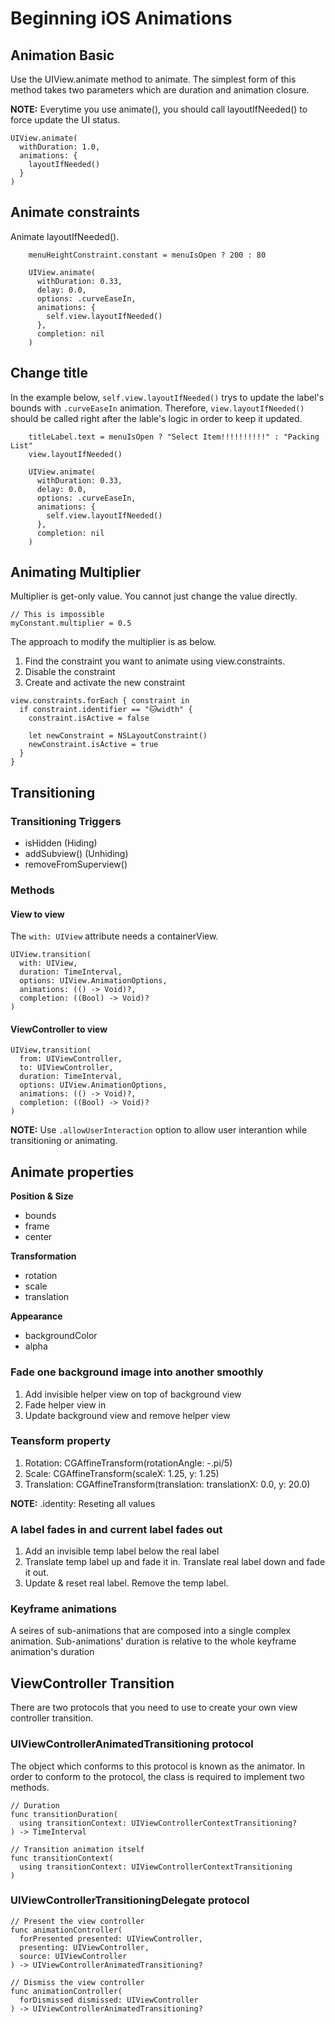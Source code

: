 #  Beginning iOS Animations

## Animation Basic
Use the UIView.animate method to animate. The simplest form of this method takes two parameters which are duration and animation closure.

**NOTE:** Everytime you use animate(), you should call layoutIfNeeded() to force update the UI status.

```
UIView.animate(
  withDuration: 1.0,
  animations: {
  	layoutIfNeeded()
  }
)
```

## Animate constraints
Animate layoutIfNeeded().

```
    menuHeightConstraint.constant = menuIsOpen ? 200 : 80
    
    UIView.animate(
      withDuration: 0.33,
      delay: 0.0,
      options: .curveEaseIn,
      animations: {
        self.view.layoutIfNeeded()
      },
      completion: nil
    )
```

## Change title
In the example below, `self.view.layoutIfNeeded()` trys to update the label's bounds with `.curveEaseIn` animation. Therefore, `view.layoutIfNeeded()` should be called right after the lable's logic in order to keep it updated.

```
    titleLabel.text = menuIsOpen ? "Select Item!!!!!!!!!!" : "Packing List"
    view.layoutIfNeeded()
    
    UIView.animate(
      withDuration: 0.33,
      delay: 0.0,
      options: .curveEaseIn,
      animations: {
        self.view.layoutIfNeeded()
      },
      completion: nil
    )
```
## Animating Multiplier
Multiplier is get-only value. You cannot just change the value directly.
```
// This is impossible
myConstant.multiplier = 0.5
```
The approach to modify the multiplier is as below.  
1. Find the constraint you want to animate using view.constraints.
2. Disable the constraint
3. Create and activate the new constraint
```
view.constraints.forEach { constraint in
  if constraint.identifier == "🐱width" {
    constraint.isActive = false

    let newConstraint = NSLayoutConstraint()
    newConstraint.isActive = true
  }
}
```

## Transitioning
### Transitioning Triggers
- isHidden (Hiding)
- addSubview() (Unhiding)
- removeFromSuperview()

### Methods
#### View to view
The `with: UIView` attribute needs a containerView.

```
UIView.transition(
  with: UIView,
  duration: TimeInterval,
  options: UIView.AnimationOptions,
  animations: (() -> Void)?,
  completion: ((Bool) -> Void)?
)
```
#### ViewController to view
```
UIView,transition(
  from: UIViewController,
  to: UIViewController,
  duration: TimeInterval,
  options: UIView.AnimationOptions,
  animations: (() -> Void)?,
  completion: ((Bool) -> Void)?
)
```

**NOTE:**
Use `.allowUserInteraction` option to allow user interantion while transitioning or animating.

## Animate properties
**Position & Size**

- bounds
- frame
- center

**Transformation**

- rotation
- scale
- translation

**Appearance**

- backgroundColor
- alpha

### Fade one background image into another smoothly
1. Add invisible helper view on top of background view
2. Fade helper view in
3. Update background view and remove helper view

### Teansform property
1. Rotation: CGAffineTransform(rotationAngle: -.pi/5)
2. Scale: CGAffineTransform(scaleX: 1.25, y: 1.25)
3. Translation: CGAffineTransform(translation: translationX: 0.0, y: 20.0)

**NOTE:** .identity: Reseting all values

### A label fades in and current label fades out
1. Add an invisible temp label below the real label
2. Translate temp label up and fade it in. Translate real label down and fade it out.
3. Update & reset real label. Remove the temp label.

### Keyframe animations
A seires of sub-animations that are composed into a single complex animation.
Sub-animations' duration is relative to the whole keyframe animation's duration

## ViewController Transition
There are two protocols that you need to use to create your own view controller transition.

### UIViewControllerAnimatedTransitioning protocol
The object which conforms to this protocol is known as the animator. In order to conform to the protocol, the class is required to implement two methods.

```
// Duration
func transitionDuration(
  using transitionContext: UIViewControllerContextTransitioning?
) -> TimeInterval

// Transition animation itself
func transitionContext(
  using transitionContext: UIViewControllerContextTransitioning
)
```
### UIViewControllerTransitioningDelegate protocol

```
// Present the view controller
func animationController(
  forPresented presented: UIViewController,
  presenting: UIViewController, 
  source: UIViewController
) -> UIViewControllerAnimatedTransitioning?

// Dismiss the view controller
func animationController(
  forDismissed dismissed: UIViewController
) -> UIViewControllerAnimatedTransitioning?
```

